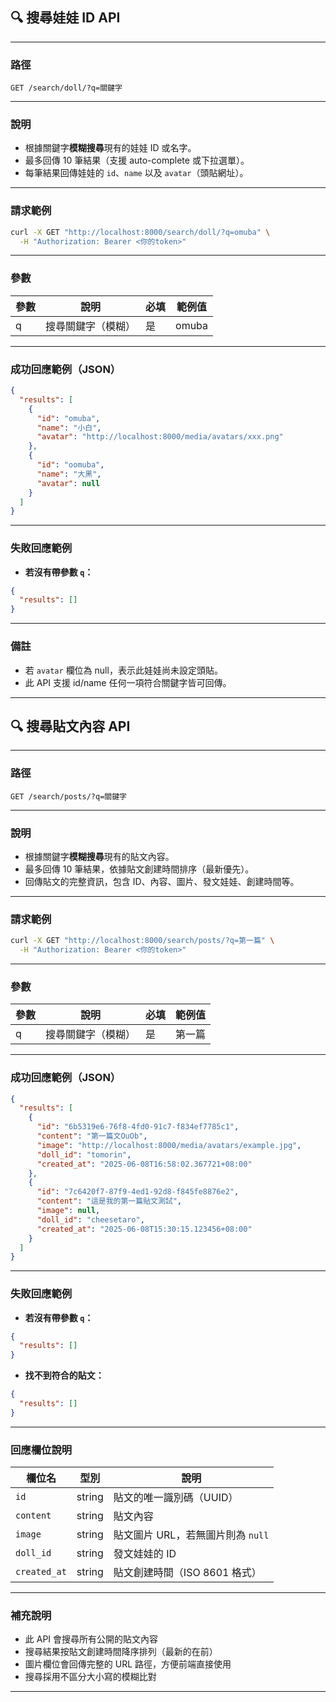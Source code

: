 ## 🔍 搜尋娃娃 ID API

---

### 路徑

```
GET /search/doll/?q=關鍵字
```

---

### 說明

* 根據關鍵字**模糊搜尋**現有的娃娃 ID 或名字。
* 最多回傳 10 筆結果（支援 auto-complete 或下拉選單）。
* 每筆結果回傳娃娃的 `id`、`name` 以及 `avatar`（頭貼網址）。

---

### 請求範例

```bash
curl -X GET "http://localhost:8000/search/doll/?q=omuba" \
  -H "Authorization: Bearer <你的token>"
```

---

### 參數

| 參數 | 說明        | 必填 | 範例值   |
| -- | --------- | -- | ----- |
| q  | 搜尋關鍵字（模糊） | 是  | omuba |

---

### 成功回應範例（JSON）

```json
{
  "results": [
    {
      "id": "omuba",
      "name": "小白",
      "avatar": "http://localhost:8000/media/avatars/xxx.png"
    },
    {
      "id": "oomuba",
      "name": "大黑",
      "avatar": null
    }
  ]
}
```

---

### 失敗回應範例

* **若沒有帶參數 `q`：**

```json
{
  "results": []
}
```

---

### 備註

* 若 `avatar` 欄位為 null，表示此娃娃尚未設定頭貼。
* 此 API 支援 id/name 任何一項符合關鍵字皆可回傳。

---

## 🔍 搜尋貼文內容 API

---

### 路徑

```
GET /search/posts/?q=關鍵字
```

---

### 說明

* 根據關鍵字**模糊搜尋**現有的貼文內容。
* 最多回傳 10 筆結果，依據貼文創建時間排序（最新優先）。
* 回傳貼文的完整資訊，包含 ID、內容、圖片、發文娃娃、創建時間等。

---

### 請求範例

```bash
curl -X GET "http://localhost:8000/search/posts/?q=第一篇" \
  -H "Authorization: Bearer <你的token>"
```

---

### 參數

| 參數 | 說明        | 必填 | 範例值   |
| -- | --------- | -- | ----- |
| q  | 搜尋關鍵字（模糊） | 是  | 第一篇 |

---

### 成功回應範例（JSON）

```json
{
  "results": [
    {
      "id": "6b5319e6-76f8-4fd0-91c7-f834ef7785c1",
      "content": "第一篇文OuOb",
      "image": "http://localhost:8000/media/avatars/example.jpg",
      "doll_id": "tomorin",
      "created_at": "2025-06-08T16:58:02.367721+08:00"
    },
    {
      "id": "7c6420f7-87f9-4ed1-92d8-f845fe8876e2",
      "content": "這是我的第一篇貼文測試",
      "image": null,
      "doll_id": "cheesetaro",
      "created_at": "2025-06-08T15:30:15.123456+08:00"
    }
  ]
}
```

---

### 失敗回應範例

* **若沒有帶參數 `q`：**

```json
{
  "results": []
}
```

* **找不到符合的貼文：**

```json
{
  "results": []
}
```

---

### 回應欄位說明

| 欄位名         | 型別     | 說明                           |
| ----------- | ------ | ---------------------------- |
| `id`        | string | 貼文的唯一識別碼（UUID）               |
| `content`   | string | 貼文內容                         |
| `image`     | string | 貼文圖片 URL，若無圖片則為 `null`       |
| `doll_id`   | string | 發文娃娃的 ID                     |
| `created_at`| string | 貼文創建時間（ISO 8601 格式）          |

---

### 補充說明

* 此 API 會搜尋所有公開的貼文內容
* 搜尋結果按貼文創建時間降序排列（最新的在前）
* 圖片欄位會回傳完整的 URL 路徑，方便前端直接使用
* 搜尋採用不區分大小寫的模糊比對

---